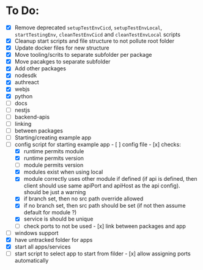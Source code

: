 # To Do:
- [x]  Remove deprecated `setupTestEnvCicd`, `setupTestEnvLocal`, `startTestingEnv`, `cleanTestEnvCicd` and `cleanTestEnvLocal` scripts
- [x]  Cleanup start scripts and file structure to not pollute root folder
- [x]  Update docker files for new structure
- [x]  Move tooling/scrits to separate subfolder per package
- [x]  Move pacakges to separate subfolder
- [x]  Add other packages
  - [x]  nodesdk
  - [x]  authreact
  - [x]  webjs
  - [x]  python
  - [ ]  docs
  - [ ]  nestjs
  - [ ]  backend-apis
- [ ]  linking
  - [ ]  between packages
- [ ]  Starting/creating example app
  - [ ]  config script for starting example app
    - [ ]  config file
    - [x]  checks:
      - [x]  runtime permits module
      - [x]  runtime permits version
      - [ ]  module permits version
      - [x]  modules exist when using local
      - [x]  module correctly uses other module if defined (if api is defined, then client should use same apiPort and apiHost as the api config). should be just a warning
      - [x]  if branch set, then no src path override allowed
      - [x]  if no branch set, then src path should be set (if not then assume default for module ?)
      - [x]  service is should be unique
      - [ ]  check ports to not be used
    - [x]  link between packages and app
  - [ ]  windows support
  - [x]  have untracked folder for apps
  - [x]  start all apps/services
  - [ ]  start script to select app to start from filder
    - [x]  allow assigning ports automatically